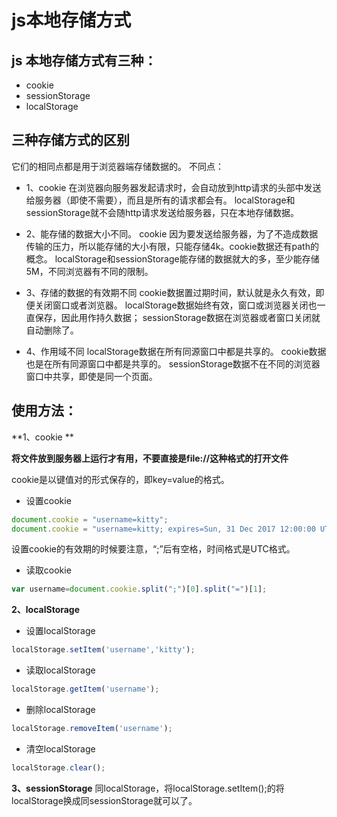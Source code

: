 # js本地存储方式

## js 本地存储方式有三种：
* cookie
* sessionStorage
* localStorage
## 三种存储方式的区别
它们的相同点都是用于浏览器端存储数据的。
不同点：

* 1、cookie 在浏览器向服务器发起请求时，会自动放到http请求的头部中发送给服务器（即使不需要），而且是所有的请求都会有。
localStorage和sessionStorage就不会随http请求发送给服务器，只在本地存储数据。

* 2、能存储的数据大小不同。
cookie 因为要发送给服务器，为了不造成数据传输的压力，所以能存储的大小有限，只能存储4k。cookie数据还有path的概念。
localStorage和sessionStorage能存储的数据就大的多，至少能存储5M，不同浏览器有不同的限制。

* 3、存储的数据的有效期不同
cookie数据置过期时间，默认就是永久有效，即便关闭窗口或者浏览器。
localStorage数据始终有效，窗口或浏览器关闭也一直保存，因此用作持久数据；
sessionStorage数据在浏览器或者窗口关闭就自动删除了。

* 4、作用域不同
localStorage数据在所有同源窗口中都是共享的。
cookie数据也是在所有同源窗口中都是共享的。
sessionStorage数据不在不同的浏览器窗口中共享，即使是同一个页面。


## 使用方法：
**1、cookie **

**将文件放到服务器上运行才有用，不要直接是file://这种格式的打开文件**

cookie是以键值对的形式保存的，即key=value的格式。

* 设置cookie
```js
document.cookie = "username=kitty";
document.cookie = "username=kitty; expires=Sun, 31 Dec 2017 12:00:00 UTC; path=/"; //设置时间和路径
```

设置cookie的有效期的时候要注意，“;”后有空格，时间格式是UTC格式。

* 读取cookie
```js
var username=document.cookie.split(";")[0].split("=")[1];
```

**2、localStorage**

* 设置localStorage
```js
localStorage.setItem('username','kitty');
```

* 读取localStorage
```js
localStorage.getItem('username');
```

* 删除localStorage
```js
localStorage.removeItem('username');
```

* 清空localStorage
```js
localStorage.clear();
```

**3、sessionStorage**
同localStorage，将localStorage.setItem();的将localStorage换成同sessionStorage就可以了。
